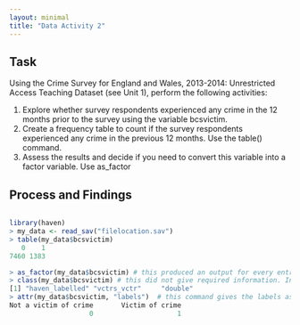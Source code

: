 ```yaml
---
layout: minimal
title: "Data Activity 2"
---
```


## Task

Using the Crime Survey for England and Wales, 2013-2014: Unrestricted Access Teaching Dataset (see Unit 1), perform the following activities:
1.	Explore whether survey respondents experienced any crime in the 12 months prior to the survey using the variable bcsvictim.
2.	Create a frequency table to count if the survey respondents experienced any crime in the previous 12 months. Use the table() command.
3.	Assess the results and decide if you need to convert this variable into a factor variable. Use as_factor

## Process and Findings

```r

library(haven)
> my_data <- read_sav("filelocation.sav")
> table(my_data$bcsvictim)
   0    1 
7460 1383 

> as_factor(my_data$bcsvictim) # this produced an output for every entry as to whether they were a victim of crime or not,  my aim was to get the code/key for 0 and 1
> class(my_data$bcsvictim) # this did not give required information. Instead, it listed data structure as follows 
[1] "haven_labelled" "vctrs_vctr"     "double"  
> attr(my_data$bcsvictim, "labels")  # this command gives the labels associated with the factor.
Not a victim of crime       Victim of crime 
                    0                     1

```
